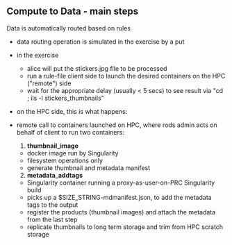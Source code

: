 
Compute to Data - main steps
------

Data is automatically routed based on rules

- data routing operation is simulated in the exercise by a put

- in the exercise 

  * alice will put the stickers.jpg file to be processed
  * run a rule-file client side to launch the desired containers on the HPC ("remote") side
  * wait for the appropriate delay (usually < 5 secs) to see result via "cd ; ils -l stickers_thumbnails"
      
 - on the HPC side, this is what happens:
  * remote call to containers launched on HPC, where rods admin acts on behalf of client to
    run two containers:
    
    1. **thumbnail_image**
    
      - docker image run by Singularity
      - filesystem operations only 
      - generate thumbnail and metadata manifest
      
    2. **metadata_addtags**
    
      - Singularity container running a proxy-as-user-on-PRC Singularity build
      - picks up a $SIZE_STRING-mdmanifest.json, to add the metadata tags to the output
      - register the products (thumbnail images) and attach the metadata from the last step
      - replicate thumbnails to long term storage and trim from HPC scratch storage

